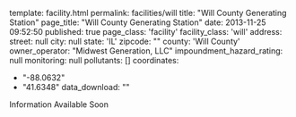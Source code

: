 template: facility.html
permalink: facilities/will
title: "Will County Generating Station"
page_title: "Will County Generating Station"
date: 2013-11-25 09:52:50
published: true
page_class: 'facility'
facility_class: 'will'
address: 
  street: null
  city: null
  state: 'IL'
  zipcode: ""
  county: 'Will County'
owner_operator: "Midwest Generation, LLC"
impoundment_hazard_rating: null
monitoring: null
pollutants: []
coordinates: 
  - "-88.0632"
  - "41.6348"
data_download: ""

Information Available Soon
